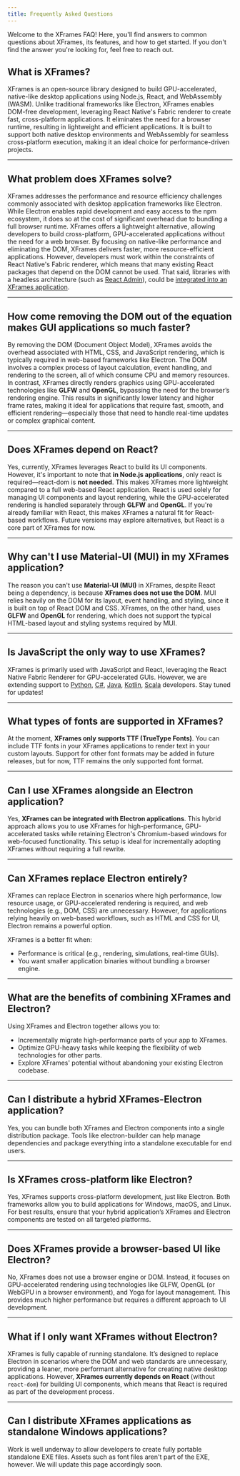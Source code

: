 ```yaml
---
title: Frequently Asked Questions
---
```


Welcome to the XFrames FAQ! Here, you'll find answers to common questions about XFrames, its features, and how to get started. If you don't find the answer you're looking for, feel free to reach out.

## What is XFrames?

XFrames is an open-source library designed to build GPU-accelerated, native-like desktop applications using Node.js, React, and WebAssembly (WASM). Unlike traditional frameworks like Electron, XFrames enables DOM-free development, leveraging React Native's Fabric renderer to create fast, cross-platform applications. It eliminates the need for a browser runtime, resulting in lightweight and efficient applications. It is built to support both native desktop environments and WebAssembly for seamless cross-platform execution, making it an ideal choice for performance-driven projects.

---

## What problem does XFrames solve?

XFrames addresses the performance and resource efficiency challenges commonly associated with desktop application frameworks like Electron. While Electron enables rapid development and easy access to the npm ecosystem, it does so at the cost of significant overhead due to bundling a full browser runtime. XFrames offers a lightweight alternative, allowing developers to build cross-platform, GPU-accelerated applications without the need for a web browser. By focusing on native-like performance and eliminating the DOM, XFrames delivers faster, more resource-efficient applications. However, developers must work within the constraints of React Native's Fabric renderer, which means that many existing React packages that depend on the DOM cannot be used. That said, libraries with a headless architecture (such as [React Admin](https://marmelab.com/react-admin/)), could be [integrated into an XFrames application](https://marmelab.com/blog/2024/05/22/using-react-admin-with-react-native.html).

---

## How come removing the DOM out of the equation makes GUI applications so much faster?

By removing the DOM (Document Object Model), XFrames avoids the overhead associated with HTML, CSS, and JavaScript rendering, which is typically required in web-based frameworks like Electron. The DOM involves a complex process of layout calculation, event handling, and rendering to the screen, all of which consume CPU and memory resources. In contrast, XFrames directly renders graphics using GPU-accelerated technologies like **GLFW** and **OpenGL**, bypassing the need for the browser’s rendering engine. This results in significantly lower latency and higher frame rates, making it ideal for applications that require fast, smooth, and efficient rendering—especially those that need to handle real-time updates or complex graphical content.

---

## Does XFrames depend on React?

Yes, currently, XFrames leverages React to build its UI components. However, it's important to note that **in Node.js applications**, only react is required—react-dom is **not needed**. This makes XFrames more lightweight compared to a full web-based React application. React is used solely for managing UI components and layout rendering, while the GPU-accelerated rendering is handled separately through **GLFW** and **OpenGL**. If you're already familiar with React, this makes XFrames a natural fit for React-based workflows. Future versions may explore alternatives, but React is a core part of XFrames for now.

---

## Why can't I use Material-UI (MUI) in my XFrames application?

The reason you can't use **Material-UI (MUI)** in XFrames, despite React being a dependency, is because **XFrames does not use the DOM**. MUI relies heavily on the DOM for its layout, event handling, and styling, since it is built on top of React DOM and CSS. XFrames, on the other hand, uses **GLFW** and **OpenGL** for rendering, which does not support the typical HTML-based layout and styling systems required by MUI.

---

## Is JavaScript the only way to use XFrames?

XFrames is primarily used with JavaScript and React, leveraging the React Native Fabric Renderer for GPU-accelerated GUIs. However, we are extending support to [Python](https://github.com/xframes-project/xframes-python), [C#](https://github.com/xframes-project/xframes-csharp/), [Java](https://github.com/xframes-project/xframes-java), [Kotlin](https://github.com/xframes-project/xframes-kotlin), [Scala](https://github.com/xframes-project/xframes-scala) developers. Stay tuned for updates!

---

## What types of fonts are supported in XFrames?

At the moment, **XFrames only supports TTF (TrueType Fonts)**. You can include TTF fonts in your XFrames applications to render text in your custom layouts. Support for other font formats may be added in future releases, but for now, TTF remains the only supported font format.

---

## Can I use XFrames alongside an Electron application?

Yes, **XFrames can be integrated with Electron applications**. This hybrid approach allows you to use XFrames for high-performance, GPU-accelerated tasks while retaining Electron's Chromium-based windows for web-focused functionality. This setup is ideal for incrementally adopting XFrames without requiring a full rewrite.

---

## Can XFrames replace Electron entirely?

XFrames can replace Electron in scenarios where high performance, low resource usage, or GPU-accelerated rendering is required, and web technologies (e.g., DOM, CSS) are unnecessary. However, for applications relying heavily on web-based workflows, such as HTML and CSS for UI, Electron remains a powerful option.

XFrames is a better fit when:

- Performance is critical (e.g., rendering, simulations, real-time GUIs).
- You want smaller application binaries without bundling a browser engine.

---

## What are the benefits of combining XFrames and Electron?

Using XFrames and Electron together allows you to:

- Incrementally migrate high-performance parts of your app to XFrames.
- Optimize GPU-heavy tasks while keeping the flexibility of web technologies for other parts.
- Explore XFrames' potential without abandoning your existing Electron codebase.

---

## Can I distribute a hybrid XFrames-Electron application?

Yes, you can bundle both XFrames and Electron components into a single distribution package. Tools like electron-builder can help manage dependencies and package everything into a standalone executable for end users.

---

## Is XFrames cross-platform like Electron?

Yes, XFrames supports cross-platform development, just like Electron. Both frameworks allow you to build applications for Windows, macOS, and Linux. For best results, ensure that your hybrid application’s XFrames and Electron components are tested on all targeted platforms.

---

## Does XFrames provide a browser-based UI like Electron?

No, XFrames does not use a browser engine or DOM. Instead, it focuses on GPU-accelerated rendering using technologies like GLFW, OpenGL (or WebGPU in a browser environment), and Yoga for layout management. This provides much higher performance but requires a different approach to UI development.

---

## What if I only want XFrames without Electron?

XFrames is fully capable of running standalone. It’s designed to replace Electron in scenarios where the DOM and web standards are unnecessary, providing a leaner, more performant alternative for creating native desktop applications. However, **XFrames currently depends on React** (without `react-dom`) for building UI components, which means that React is required as part of the development process.

---

## Can I distribute XFrames applications as standalone Windows applications?

Work is well underway to allow developers to create fully portable standalone EXE files. Assets such as font files aren't part of the EXE, however.
We will update this page accordingly soon.
